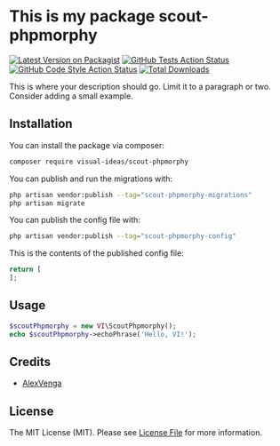 # This is my package scout-phpmorphy

[![Latest Version on Packagist](https://img.shields.io/packagist/v/visual-ideas/scout-phpmorphy.svg?style=flat-square)](https://packagist.org/packages/visual-ideas/scout-phpmorphy)
[![GitHub Tests Action Status](https://img.shields.io/github/workflow/status/visual-ideas/scout-phpmorphy/run-tests?label=tests)](https://github.com/visual-ideas/scout-phpmorphy/actions?query=workflow%3Arun-tests+branch%3Amain)
[![GitHub Code Style Action Status](https://img.shields.io/github/workflow/status/visual-ideas/scout-phpmorphy/Fix%20PHP%20code%20style%20issues?label=code%20style)](https://github.com/visual-ideas/scout-phpmorphy/actions?query=workflow%3A"Fix+PHP+code+style+issues"+branch%3Amain)
[![Total Downloads](https://img.shields.io/packagist/dt/visual-ideas/scout-phpmorphy.svg?style=flat-square)](https://packagist.org/packages/visual-ideas/scout-phpmorphy)

This is where your description should go. Limit it to a paragraph or two. Consider adding a small example.

<!---
## Support us

[<img src="https://github-ads.s3.eu-central-1.amazonaws.com/scout-phpmorphy.jpg?t=1" width="419px" />](https://spatie.be/github-ad-click/scout-phpmorphy)

We invest a lot of resources into creating [best in class open source packages](https://spatie.be/open-source). You can support us by [buying one of our paid products](https://spatie.be/open-source/support-us).

We highly appreciate you sending us a postcard from your hometown, mentioning which of our package(s) you are using. You'll find our address on [our contact page](https://spatie.be/about-us). We publish all received postcards on [our virtual postcard wall](https://spatie.be/open-source/postcards).
-->

## Installation

You can install the package via composer:

```bash
composer require visual-ideas/scout-phpmorphy
```

You can publish and run the migrations with:

```bash
php artisan vendor:publish --tag="scout-phpmorphy-migrations"
php artisan migrate
```

You can publish the config file with:

```bash
php artisan vendor:publish --tag="scout-phpmorphy-config"
```

This is the contents of the published config file:

```php
return [
];
```

<!---
Optionally, you can publish the views using

```bash
php artisan vendor:publish --tag="scout-phpmorphy-views"
```
-->

## Usage

```php
$scoutPhpmorphy = new VI\ScoutPhpmorphy();
echo $scoutPhpmorphy->echoPhrase('Hello, VI!');
```

<!---
## Testing

```bash
composer test
```
-->

<!----
## Changelog

Please see [CHANGELOG](CHANGELOG.md) for more information on what has changed recently.

## Contributing

Please see [CONTRIBUTING](CONTRIBUTING.md) for details.

## Security Vulnerabilities

Please review [our security policy](../../security/policy) on how to report security vulnerabilities.
-->

## Credits

- [AlexVenga](https://github.com/visual-ideas)
<!----- [All Contributors](../../contributors)-->

## License

The MIT License (MIT). Please see [License File](LICENSE.md) for more information.
